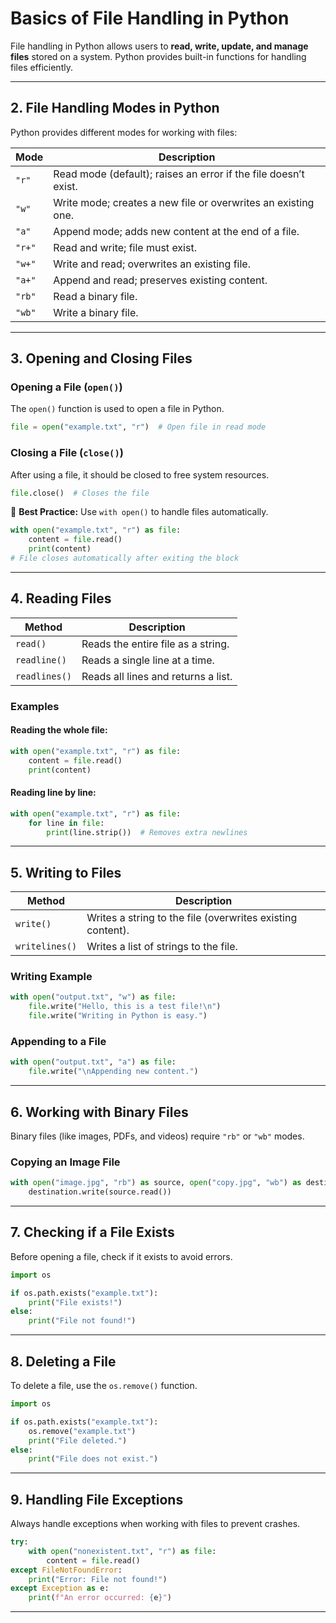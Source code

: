 
# **Basics of File Handling in Python**  

File handling in Python allows users to **read, write, update, and manage files** stored on a system. Python provides built-in functions for handling files efficiently.

---

## **2. File Handling Modes in Python**  

Python provides different modes for working with files:  

| Mode | Description |
|------|-------------|
| `"r"`  | Read mode (default); raises an error if the file doesn’t exist. |
| `"w"`  | Write mode; creates a new file or overwrites an existing one. |
| `"a"`  | Append mode; adds new content at the end of a file. |
| `"r+"` | Read and write; file must exist. |
| `"w+"` | Write and read; overwrites an existing file. |
| `"a+"` | Append and read; preserves existing content. |
| `"rb"` | Read a binary file. |
| `"wb"` | Write a binary file. |

---

## **3. Opening and Closing Files**  

### **Opening a File (`open()`)**  
The `open()` function is used to open a file in Python.  
```python
file = open("example.txt", "r")  # Open file in read mode
```

### **Closing a File (`close()`)**  
After using a file, it should be closed to free system resources.  
```python
file.close()  # Closes the file
```

🔹 **Best Practice:** Use `with open()` to handle files automatically.  
```python
with open("example.txt", "r") as file:
    content = file.read()
    print(content)
# File closes automatically after exiting the block
```

---

## **4. Reading Files**  

| Method | Description |
|--------|-------------|
| `read()` | Reads the entire file as a string. |
| `readline()` | Reads a single line at a time. |
| `readlines()` | Reads all lines and returns a list. |

### **Examples**  

#### **Reading the whole file:**
```python
with open("example.txt", "r") as file:
    content = file.read()
    print(content)
```

#### **Reading line by line:**
```python
with open("example.txt", "r") as file:
    for line in file:
        print(line.strip())  # Removes extra newlines
```

---

## **5. Writing to Files**  

| Method | Description |
|--------|-------------|
| `write()` | Writes a string to the file (overwrites existing content). |
| `writelines()` | Writes a list of strings to the file. |

### **Writing Example**
```python
with open("output.txt", "w") as file:
    file.write("Hello, this is a test file!\n")
    file.write("Writing in Python is easy.")
```

### **Appending to a File**
```python
with open("output.txt", "a") as file:
    file.write("\nAppending new content.")
```

---

## **6. Working with Binary Files**  
Binary files (like images, PDFs, and videos) require `"rb"` or `"wb"` modes.  

### **Copying an Image File**
```python
with open("image.jpg", "rb") as source, open("copy.jpg", "wb") as destination:
    destination.write(source.read())
```

---

## **7. Checking if a File Exists**  
Before opening a file, check if it exists to avoid errors.  

```python
import os

if os.path.exists("example.txt"):
    print("File exists!")
else:
    print("File not found!")
```

---

## **8. Deleting a File**  
To delete a file, use the `os.remove()` function.  

```python
import os

if os.path.exists("example.txt"):
    os.remove("example.txt")
    print("File deleted.")
else:
    print("File does not exist.")
```

---

## **9. Handling File Exceptions**  
Always handle exceptions when working with files to prevent crashes.  

```python
try:
    with open("nonexistent.txt", "r") as file:
        content = file.read()
except FileNotFoundError:
    print("Error: File not found!")
except Exception as e:
    print(f"An error occurred: {e}")
```

---